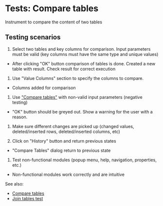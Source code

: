 <!-- TITLE: Tests: Compare tables -->
<!-- SUBTITLE: -->

# Tests: Compare tables

Instrument to compare the content of two tables

## Testing scenarios

1. Select two tables and key columns for comparison. Input parameters must be valid (key columns must have the same type
   and unique values)

* After clicking "OK" button comparison of tables is done. Created a new table with result. Check result for correct
  execution

1. Use "Value Columns" section to specify the columns to compare.

* Сolumns added for comparison

1. Use ["Сompare tables"](compare-tables.md) with non-valid input parameters (negative testing)

* "OK" button should be greyed out. Show a warning for the user with a reason.

1. Make sure different changes are picked up (changed values, deleted/inserted rows, deleted/inserted columns, etc)

1. Click on "History" button and return previous states

* "Compare Tables" dialog return to previous state

1. Test non-functional modules (popup menu, help, navigation, properties, etc.)

* Non-functional modules work correctly and are intuitive

See also:

* [Сompare tables](compare-tables.md)
* [Join tables test](../transform/join-tables-test.md)